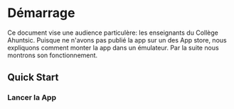 # Démarrage

Ce document vise une audience particulère: les enseignants du Collège Ahuntsic. Puisque ne n'avons pas publié la app sur un des App store, nous expliquons comment monter la app dans un émulateur. Par la suite nous montrons son fonctionnement.

## Quick Start

### Lancer la App

###
